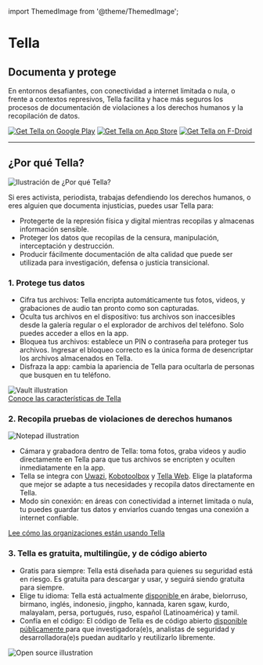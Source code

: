 import ThemedImage from '@theme/ThemedImage';

<div id="intro">
    <div className="intro-column" id="intro-column1">
        <h1>Tella</h1>
        <h2>Documenta y protege</h2>
        <p>En entornos desafiantes, con conectividad a internet limitada o nula, o frente a contextos represivos, Tella facilita y hace más seguros los procesos de documentación de violaciones a los derechos humanos y la recopilación de datos.</p>
        <div className="download">
            <a href="https://play.google.com/store/apps/details?id=org.hzontal.tella" target="_blank">
                <img className="badge" src="img/google-play-badge.png" alt="Get Tella on Google Play"/></a>
            <a href="https://apps.apple.com/us/app/tella-document-protect/id1598152580" target="_blank">
                <img className="badge" src="img/app-store-badge.svg" id="apple-store-badge" alt="Get Tella on App Store"/></a>
            <a href="https://f-droid.org/packages/org.hzontal.tellaFOSS">
                <img className="badge" src="https://fdroid.gitlab.io/artwork/badge/get-it-on.png" alt="Get Tella on F-Droid"/></a>
        </div>
    </div>
    <div className="intro-column" id="intro-column2">
        <ThemedImage
            alt="Screenshot of the Tella app on Android. Showing Connections to Tella Web Uwazi and the folder structure showing that within Tella users can record and save Images, Videos and Audios securely and encripted."
            className="screen"
            sources={{
                light: 'img/home-black.svg',
                dark: 'img/home-white.svg',
              }}/>
    </div>
</div>

<hr></hr>

<div className="section">
    <h2>¿Por qué Tella?</h2>
    <div className="columns">
        <div className="column" id="section-column1">
            <img className="home-illustrations" src="img/why-tella.png" alt="Ilustración de ¿Por qué Tella?"/>
        </div>
        <div className="column" id="section-column2">
            <p>Si eres activista, periodista, trabajas defendiendo los derechos humanos, o eres alguien que documenta injusticias, puedes usar Tella para:</p>
            <ul>
                <li><span className="emphasis">Protegerte</span> de la represión física y digital mientras recopilas y almacenas información sensible.</li>
                <li><span className="emphasis">Proteger los datos que recopilas</span> de la censura, manipulación, interceptación y destrucción.</li>
                <li><span className="emphasis">Producir fácilmente documentación de alta calidad</span> que puede ser utilizada para investigación, defensa o justicia transicional.</li>
            </ul>
        </div>
    </div>
</div>

<div className="section">
    <h3>1. Protege tus datos</h3>
    <div className="columns">
        <div className="column" id="section-column1">
            <ul>
                <li><span className="emphasis">Cifra tus archivos:</span> Tella encripta automáticamente tus fotos, videos, y grabaciones de audio tan pronto como son capturadas.</li>
                <li><span className="emphasis">Oculta tus archivos en el dispositivo:</span> tus archivos son inaccesibles desde la galería regular o el explorador de archivos del teléfono. Solo puedes acceder a ellos en la app.</li>
                <li><span className="emphasis">Bloquea tus archivos:</span> establece un PIN o contraseña para proteger tus archivos. Ingresar el bloqueo correcto es la única forma de desencriptar los archivos almacenados en Tella.</li>
                <li><span className="emphasis">Disfraza la app:</span> cambia la apariencia de Tella para ocultarla de personas que busquen en tu teléfono.</li>
            </ul>
        </div>
        <div className="column" id="section-column2">
            <img className="home-illustrations" src="img/vault.png" alt="Vault illustration"/>
        </div>
    </div>
    <a type="button" href="features" className="clean-btn center button button--primary"> Conoce las características de Tella </a>  
</div>

<div className="section">
    <h3>2. Recopila pruebas de violaciones de derechos humanos</h3>
    <div className="columns">
        <div className="column" id="section-column1">
            <img className="home-illustrations" src="img/data.png" alt="Notepad illustration"/>
        </div>
        <div className="column" id="section-column2">
            <ul>
                <li><span className="emphasis">Cámara y grabadora dentro de Tella:</span> toma fotos, graba videos y audio directamente en Tella para que tus archivos se encripten y oculten inmediatamente en la app.</li>
                <li><span className="emphasis">Tella se integra</span> con <a href="for-organizations#uwazi">Uwazi</a>, <a href="for-organizations#open-data-kit-odk">Kobotoolbox</a> y <a href="for-organizations#tella-web">Tella Web</a>. Elige la plataforma que mejor se adapte a tus necesidades y recopila datos directamente en Tella.</li>
                <li><span className="emphasis">Modo sin conexión:</span> en áreas con conectividad a internet limitada o nula, tu puedes guardar tus datos y enviarlos cuando tengas una conexión a internet confiable.</li>
            </ul>
        </div>
    </div> 
    <a type="button" href="user-stories" className="clean-btn center button button--primary"> Lee cómo las organizaciones están usando Tella </a>    
</div>

<div className="section">
    <h3>3. Tella es gratuita, multilingüe, y de código abierto</h3>
    <div className="columns">
        <div className="column" id="section-column1">
            <ul>
                <li><span className="emphasis">Gratis para siempre:</span> Tella está diseñada para quienes su seguridad está en riesgo. Es gratuita para descargar y usar, y seguirá siendo gratuita para siempre.</li>
                <li><span className="emphasis">Elige tu idioma:</span> Tella está actualmente <a href="faq#what-languages-is-tella-available-in"> disponible </a> en árabe, bielorruso, birmano, inglés, indonesio, jingpho, kannada, karen sgaw, kurdo, malayalam, persa, portugués, ruso, español (Latinoamérica) y tamil.</li>
                <li><span className="emphasis">Confía en el código:</span> El código de Tella es de código abierto <a href="open-source">disponible públicamente </a> para que investigadora(e)s, analistas de seguridad y desarrolladora(e)s puedan auditarlo y reutilizarlo libremente.</li>
            </ul>
        </div>
        <div className="column" id="section-column2">
            <img className="home-illustrations" src="img/open-source.png" alt="Open source  illustration"/>
        </div>
    </div>
</div>
